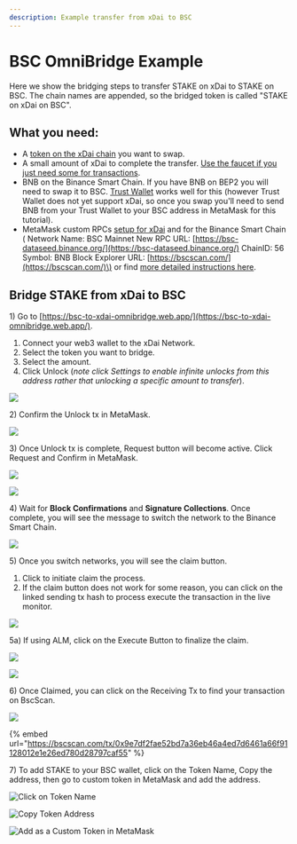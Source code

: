 ```yaml
---
description: Example transfer from xDai to BSC
---
```


# BSC OmniBridge Example

Here we show the bridging steps to transfer STAKE on xDai to STAKE on BSC. The chain names are appended, so the bridged token is called "STAKE on xDai on BSC".

## What you need:

* A [token on the xDai chain](https://blockscout.com/xdai/mainnet/bridged-tokens/eth) you want to swap.
* A small amount of xDai to complete the transfer. [Use the faucet if you just need some for transactions](https://blockscout.com/xdai/mainnet/faucet).
* BNB on the Binance Smart Chain. If you have BNB on BEP2 you will need to swap it to BSC. [Trust Wallet](https://trustwallet.com/) works well for this \(however Trust Wallet does not yet support xDai, so once you swap you'll need to send BNB from your Trust Wallet to your BSC address in MetaMask for this tutorial\).
* MetaMask custom RPCs [setup for xDai](../../wallets/metamask/metamask-setup.md) and for the Binance Smart Chain \( Network Name: BSC Mainnet New RPC URL: [https://bsc-dataseed.binance.org/](https://bsc-dataseed.binance.org/) ChainID: 56 Symbol: BNB Block Explorer URL: [https://bscscan.com/](https://bscscan.com/)\) or find [more detailed instructions here](https://docs.binance.org/smart-chain/wallet/metamask.html).

## Bridge STAKE from xDai to BSC

1\) Go to [https://bsc-to-xdai-omnibridge.web.app/](https://bsc-to-xdai-omnibridge.web.app/). 

1. Connect your web3 wallet to the xDai Network.
2. Select the token you want to bridge. 
3. Select the amount.
4. Click Unlock \(_note click Settings to enable infinite unlocks from this address rather that unlocking a specific amount to transfer_\).

![](../../../.gitbook/assets/omni1.png)

2\) Confirm the Unlock tx in MetaMask.

![](../../../.gitbook/assets/omni2.png)

3\) Once Unlock tx is complete, Request button will become active. Click Request and Confirm in MetaMask.

  


![](../../../.gitbook/assets/request.png)

![](../../../.gitbook/assets/omni3.png)

4\) Wait for **Block Confirmations** and **Signature Collections**. Once complete, you will see the message to switch the network to the Binance Smart Chain.

![](../../../.gitbook/assets/img4%20%282%29.png)

5\) Once you switch networks, you will see the claim button. 

1. Click to initiate claim the process. 
2. If the claim button does not work for some reason, you can click on the linked sending tx hash to process execute the transaction in the live monitor.

![](../../../.gitbook/assets/img5%20%281%29.png)

5a\) If using ALM, click on the Execute Button to finalize the claim.

![](../../../.gitbook/assets/alm1%20%281%29.png)

![](../../../.gitbook/assets/alm2.png)

6\) Once Claimed, you can click on the Receiving Tx to find your transaction on BscScan.

![](../../../.gitbook/assets/receiving.png)

{% embed url="https://bscscan.com/tx/0x9e7df2fae52bd7a36eb46a4ed7d6461a66f91128012e1e26ed780d28797caf55" %}

7\) To add STAKE to your BSC wallet, click on the Token Name, Copy the address, then go to custom token in MetaMask and add the address.

![Click on Token Name](../../../.gitbook/assets/tokenname.png)

![Copy Token Address](../../../.gitbook/assets/tokenaddress.png)

![Add as a Custom Token in MetaMask](../../../.gitbook/assets/tokentomm.png)



  
  
  


